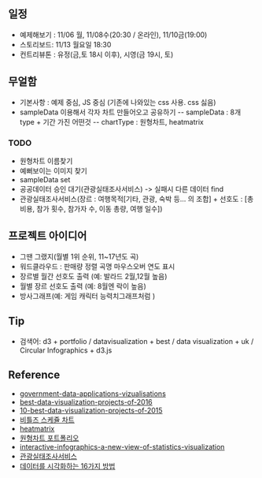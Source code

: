 ## 일정 
- 예제해보기 : 11/06 월, 11/08수(20:30 / 온라인), 11/10금(19:00)
- 스토리보드: 11/13 월요일 18:30 
- 컨트리뷰톤 : 유정(금,토 18시 이후), 시영(금 19시, 토)

## 무얼함 
- 기본사항 : 예제 중심,  JS 중심 (기존에 나와있는 css 사용. css 싫음)
- sampleData 이용해서 각자 차트 만들어오고 공유하기
-- sampleData : 8개 type + 기간 가진 어떤것
-- chartType : 원형차트, heatmatrix 

### TODO
- 원형차트 이름찾기
- 예뻐보이는 이미지 찾기
- sampleData set 
- 공공데이터 승인 대기(관광실태조사서비스) -> 실패시 다른 데이터 find
- 관광실태조사서비스(장르 : 여행목적[기타, 관광, 숙박 등... 의 조합] + 선호도 : [총 비용, 참가 횟수, 참가자 수, 이동 총량, 여행 일수])

## 프로젝트 아이디어
- 그땐 그랬지(월별 1위 순위, 11~17년도 곡)
- 워드클라우드 : 판매량 정렬 곡명 마우스오버 연도 표시
- 장르별 월간 선호도 출력 (예: 발라드 2월,12월 높음)
- 월별 장르 선호도 출력 (예: 8월엔 락이 높음)
- 방사그래프(예:  게임 캐릭터 능력치그래프처럼 )

## Tip
- 검색어: d3 + portfolio / datavisualization + best / data visualization + uk / Circular Infographics + d3.js 

## Reference
- [government-data-applications-vizualisations](https://www.theguardian.com/news/datablog/gallery/2010/jan/20/government-data-applications-vizualisations)
- [best-data-visualization-projects-of-2016](https://flowingdata.com/2016/12/29/best-data-visualization-projects-of-2016/)
- [10-best-data-visualization-projects-of-2015](http://flowingdata.com/2015/12/22/10-best-data-visualization-projects-of-2015/)
- [비틀즈 스케쥴 차트](https://www.pinterest.co.kr/pin/110760472055788465/?lp=true)
- [heatmatrix](https://goo.gl/images/Gch28B)
- [원형차트 포트폴리오](https://www.upwork.com/fl/hemanthnair)
- [interactive-infographics-a-new-view-of-statistics-visualization](http://blog.dataart.com/interactive-infographics-a-new-view-of-statistics-visualization/)
- [관광실태조사서비스](https://www.data.go.kr/dataset/15000017/openapi.do)
- [데이터를 시각화하는 16가지 방법](https://www.slideteam.net/blog/data-sucks-says-who-16-creative-data-visualization-techniques-to-showcase-your-numbers/)
